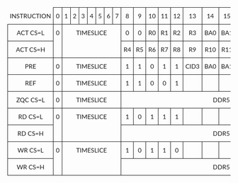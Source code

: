 <style type="text/css">
.tg  {border-collapse:collapse;border-spacing:0;width:100%;}
.tg td{border:.05rem solid var(--md-typeset-table-color);border-style:solid;border-width:1px;font-family:Lato; font-size:14px;
  overflow:hidden;padding:10px 5px;word-break:normal;}
.tg th{border:.05rem solid var(--md-typeset-table-color);border-style:solid;border-width:1px;font-family:Lato; font-size:14px;
  font-weight:normal;overflow:hidden;padding:10px 5px;word-break:normal;}
.tg .tg-cly1{text-align:left;vertical-align:middle}
.tg .tg-baqh{text-align:center;vertical-align:top}
.tg .tg-xwyw{border:.05rem solid var(--md-typeset-table-color);text-align:center;vertical-align:middle}
.tg .tg-nrix{text-align:center;vertical-align:middle}
</style>
<table class="tg"><thead>
  <tr>
    <th class="tg-xwyw"><span style="font-weight:normal">INSTRUCTION</span></th>
    <th class="tg-nrix"><span style="font-weight:normal">0</span></th>
    <th class="tg-nrix"><span style="font-weight:normal">1</span></th>
    <th class="tg-nrix"><span style="font-weight:normal">2</span></th>
    <th class="tg-nrix"><span style="font-weight:normal">3</span></th>
    <th class="tg-nrix"><span style="font-weight:normal">4</span></th>
    <th class="tg-nrix"><span style="font-weight:normal">5</span></th>
    <th class="tg-nrix"><span style="font-weight:normal">6</span></th>
    <th class="tg-nrix"><span style="font-weight:normal">7</span></th>
    <th class="tg-nrix"><span style="font-weight:normal">8</span></th>
    <th class="tg-nrix"><span style="font-weight:normal">9</span></th>
    <th class="tg-nrix"><span style="font-weight:normal">10</span></th>
    <th class="tg-nrix"><span style="font-weight:normal">11</span></th>
    <th class="tg-nrix"><span style="font-weight:normal">12</span></th>
    <th class="tg-nrix"><span style="font-weight:normal">13</span></th>
    <th class="tg-nrix"><span style="font-weight:normal">14</span></th>
    <th class="tg-nrix"><span style="font-weight:normal">15</span></th>
    <th class="tg-nrix"><span style="font-weight:normal">16</span></th>
    <th class="tg-nrix"><span style="font-weight:normal">17</span></th>
    <th class="tg-nrix"><span style="font-weight:normal">18</span></th>
    <th class="tg-nrix"><span style="font-weight:normal">19</span></th>
    <th class="tg-nrix"><span style="font-weight:normal">20</span></th>
    <th class="tg-nrix"><span style="font-weight:normal">21</span></th>
    <th class="tg-nrix"><span style="font-weight:normal">22</span></th>
    <th class="tg-nrix"><span style="font-weight:normal">23</span></th>
    <th class="tg-nrix"><span style="font-weight:normal">24</span></th>
    <th class="tg-nrix"><span style="font-weight:normal">25</span></th>
    <th class="tg-nrix"><span style="font-weight:normal">26</span></th>
    <th class="tg-nrix"><span style="font-weight:normal">27</span></th>
    <th class="tg-nrix"><span style="font-weight:normal">28</span></th>
    <th class="tg-nrix"><span style="font-weight:normal">29</span></th>
    <th class="tg-nrix"><span style="font-weight:normal">30</span></th>
    <th class="tg-nrix"><span style="font-weight:normal">31</span></th>
  </tr>
</thead>
<tbody>
  <tr>
    <td class="tg-nrix"><span style="font-weight:normal">ACT CS=L</span></td>
    <td class="tg-baqh" rowspan="2">0</td>
    <td class="tg-baqh" colspan="7" rowspan="2">TIMESLICE</td>
    <td class="tg-nrix"><span style="font-weight:normal">0</span></td>
    <td class="tg-nrix"><span style="font-weight:normal">0</span></td>
    <td class="tg-nrix"><span style="font-weight:normal">R0</span></td>
    <td class="tg-nrix"><span style="font-weight:normal">R1</span></td>
    <td class="tg-nrix"><span style="font-weight:normal">R2</span></td>
    <td class="tg-nrix"><span style="font-weight:normal">R3</span></td>
    <td class="tg-nrix"><span style="font-weight:normal">BA0</span></td>
    <td class="tg-nrix"><span style="font-weight:normal">BA1</span></td>
    <td class="tg-nrix"><span style="font-weight:normal">BG0</span></td>
    <td class="tg-nrix"><span style="font-weight:normal">BG1</span></td>
    <td class="tg-nrix"><span style="font-weight:normal">BG2</span></td>
    <td class="tg-nrix"><span style="font-weight:normal">CID0</span></td>
    <td class="tg-nrix"><span style="font-weight:normal">CID1</span></td>
    <td class="tg-nrix"><span style="font-weight:normal">CID2</span></td>
    <td class="tg-nrix"><span style="font-weight:normal">X</span></td>
    <td class="tg-nrix"><span style="font-weight:normal">X</span></td>
    <td class="tg-nrix"><span style="font-weight:normal">X</span></td>
    <td class="tg-nrix"><span style="font-weight:normal">X</span></td>
    <td class="tg-nrix"><span style="font-weight:normal">X</span></td>
    <td class="tg-nrix"><span style="font-weight:normal">X</span></td>
    <td class="tg-nrix"><span style="font-weight:normal">X</span></td>
    <td class="tg-nrix"><span style="font-weight:normal">X</span></td>
    <td class="tg-nrix"><span style="font-weight:normal">X</span></td>
    <td class="tg-nrix"><span style="font-weight:normal">X</span></td>
  </tr>
  <tr>
    <td class="tg-nrix"><span style="font-weight:normal">ACT CS=H</span></td>
    <td class="tg-nrix"><span style="font-weight:normal">R4</span></td>
    <td class="tg-nrix"><span style="font-weight:normal">R5</span></td>
    <td class="tg-nrix"><span style="font-weight:normal">R6</span></td>
    <td class="tg-nrix"><span style="font-weight:normal">R7</span></td>
    <td class="tg-nrix"><span style="font-weight:normal">R8</span></td>
    <td class="tg-nrix"><span style="font-weight:normal">R9</span></td>
    <td class="tg-nrix"><span style="font-weight:normal">R10</span></td>
    <td class="tg-nrix"><span style="font-weight:normal">R11</span></td>
    <td class="tg-nrix"><span style="font-weight:normal">R12</span></td>
    <td class="tg-nrix"><span style="font-weight:normal">R13</span></td>
    <td class="tg-nrix"><span style="font-weight:normal">R14</span></td>
    <td class="tg-nrix"><span style="font-weight:normal">R15</span></td>
    <td class="tg-nrix"><span style="font-weight:normal">R16</span></td>
    <td class="tg-nrix"><span style="font-weight:normal">CID3/R17</span></td>
    <td class="tg-nrix"><span style="font-weight:normal">X</span></td>
    <td class="tg-nrix"><span style="font-weight:normal">X</span></td>
    <td class="tg-nrix"><span style="font-weight:normal">X</span></td>
    <td class="tg-nrix"><span style="font-weight:normal">X</span></td>
    <td class="tg-nrix"><span style="font-weight:normal">X</span></td>
    <td class="tg-nrix"><span style="font-weight:normal">X</span></td>
    <td class="tg-nrix"><span style="font-weight:normal">X</span></td>
    <td class="tg-nrix"><span style="font-weight:normal">X</span></td>
    <td class="tg-nrix"><span style="font-weight:normal">X</span></td>
    <td class="tg-nrix"><span style="font-weight:normal">X</span></td>
  </tr>
  <tr>
    <td class="tg-nrix"><span style="font-weight:normal">PRE</span></td>
    <td class="tg-nrix"><span style="font-weight:normal">0</span></td>
    <td class="tg-nrix" colspan="7"><span style="font-weight:normal">TIMESLICE</span></td>
    <td class="tg-nrix"><span style="font-weight:normal">1</span></td>
    <td class="tg-nrix"><span style="font-weight:normal">1</span></td>
    <td class="tg-nrix"><span style="font-weight:normal">0</span></td>
    <td class="tg-nrix"><span style="font-weight:normal">1</span></td>
    <td class="tg-nrix"><span style="font-weight:normal">1</span></td>
    <td class="tg-nrix"><span style="font-weight:normal">CID3</span></td>
    <td class="tg-nrix"><span style="font-weight:normal">BA0</span></td>
    <td class="tg-nrix"><span style="font-weight:normal">BA1</span></td>
    <td class="tg-nrix"><span style="font-weight:normal">BG0</span></td>
    <td class="tg-nrix"><span style="font-weight:normal">BG1</span></td>
    <td class="tg-nrix"><span style="font-weight:normal">BG2</span></td>
    <td class="tg-nrix"><span style="font-weight:normal">CID0</span></td>
    <td class="tg-nrix"><span style="font-weight:normal">CID1</span></td>
    <td class="tg-nrix"><span style="font-weight:normal">CID2</span></td>
    <td class="tg-nrix"><span style="font-weight:normal">X</span></td>
    <td class="tg-nrix"><span style="font-weight:normal">X</span></td>
    <td class="tg-nrix"><span style="font-weight:normal">X</span></td>
    <td class="tg-nrix"><span style="font-weight:normal">X</span></td>
    <td class="tg-nrix"><span style="font-weight:normal">X</span></td>
    <td class="tg-nrix"><span style="font-weight:normal">X</span></td>
    <td class="tg-nrix"><span style="font-weight:normal">X</span></td>
    <td class="tg-nrix"><span style="font-weight:normal">X</span></td>
    <td class="tg-nrix"><span style="font-weight:normal">X</span></td>
    <td class="tg-nrix"><span style="font-weight:normal">X</span></td>
  </tr>
  <tr>
    <td class="tg-nrix"><span style="font-weight:normal">REF</span></td>
    <td class="tg-nrix"><span style="font-weight:normal">0</span></td>
    <td class="tg-nrix" colspan="7"><span style="font-weight:normal">TIMESLICE</span></td>
    <td class="tg-nrix"><span style="font-weight:normal">1</span></td>
    <td class="tg-nrix"><span style="font-weight:normal">1</span></td>
    <td class="tg-nrix"><span style="font-weight:normal">0</span></td>
    <td class="tg-nrix"><span style="font-weight:normal">0</span></td>
    <td class="tg-nrix"><span style="font-weight:normal">1</span></td>
    <td class="tg-cly1"></td>
    <td class="tg-cly1"></td>
    <td class="tg-cly1"></td>
    <td class="tg-cly1"></td>
    <td class="tg-cly1"></td>
    <td class="tg-cly1"></td>
    <td class="tg-cly1"></td>
    <td class="tg-cly1"></td>
    <td class="tg-cly1"></td>
    <td class="tg-nrix"><span style="font-weight:normal">X</span></td>
    <td class="tg-nrix"><span style="font-weight:normal">X</span></td>
    <td class="tg-nrix"><span style="font-weight:normal">X</span></td>
    <td class="tg-nrix"><span style="font-weight:normal">X</span></td>
    <td class="tg-nrix"><span style="font-weight:normal">X</span></td>
    <td class="tg-nrix"><span style="font-weight:normal">X</span></td>
    <td class="tg-nrix"><span style="font-weight:normal">X</span></td>
    <td class="tg-nrix"><span style="font-weight:normal">X</span></td>
    <td class="tg-nrix"><span style="font-weight:normal">X</span></td>
    <td class="tg-nrix"><span style="font-weight:normal">X</span></td>
  </tr>
  <tr>
    <td class="tg-nrix"><span style="font-weight:normal">ZQC CS=L</span></td>
    <td class="tg-nrix"><span style="font-weight:normal">0</span></td>
    <td class="tg-nrix" colspan="7"><span style="font-weight:normal">TIMESLICE</span></td>
    <td class="tg-nrix" colspan="14"><span style="font-weight:normal">DDR5 COMMAND</span></td>
    <td class="tg-nrix"><span style="font-weight:normal">X</span></td>
    <td class="tg-nrix"><span style="font-weight:normal">X</span></td>
    <td class="tg-nrix"><span style="font-weight:normal">X</span></td>
    <td class="tg-nrix"><span style="font-weight:normal">X</span></td>
    <td class="tg-nrix"><span style="font-weight:normal">X</span></td>
    <td class="tg-nrix"><span style="font-weight:normal">X</span></td>
    <td class="tg-nrix"><span style="font-weight:normal">X</span></td>
    <td class="tg-nrix"><span style="font-weight:normal">X</span></td>
    <td class="tg-nrix"><span style="font-weight:normal">X</span></td>
    <td class="tg-nrix"><span style="font-weight:normal">X</span></td>
  </tr>
  <tr>
    <td class="tg-nrix"><span style="font-weight:normal">RD CS=L</span></td>
    <td class="tg-baqh" rowspan="2">0</td>
    <td class="tg-baqh" colspan="7" rowspan="2">TIMESLICE</td>
    <td class="tg-nrix"><span style="font-weight:normal">1</span></td>
    <td class="tg-nrix"><span style="font-weight:normal">0</span></td>
    <td class="tg-nrix"><span style="font-weight:normal">1</span></td>
    <td class="tg-nrix"><span style="font-weight:normal">1</span></td>
    <td class="tg-nrix"><span style="font-weight:normal">1</span></td>
    <td class="tg-cly1"></td>
    <td class="tg-cly1"></td>
    <td class="tg-cly1"></td>
    <td class="tg-cly1"></td>
    <td class="tg-cly1"></td>
    <td class="tg-cly1"></td>
    <td class="tg-cly1"></td>
    <td class="tg-cly1"></td>
    <td class="tg-cly1"></td>
    <td class="tg-nrix"><span style="font-weight:normal">X</span></td>
    <td class="tg-nrix"><span style="font-weight:normal">X</span></td>
    <td class="tg-nrix"><span style="font-weight:normal">X</span></td>
    <td class="tg-nrix"><span style="font-weight:normal">X</span></td>
    <td class="tg-nrix"><span style="font-weight:normal">X</span></td>
    <td class="tg-nrix"><span style="font-weight:normal">X</span></td>
    <td class="tg-nrix"><span style="font-weight:normal">X</span></td>
    <td class="tg-nrix"><span style="font-weight:normal">X</span></td>
    <td class="tg-nrix"><span style="font-weight:normal">X</span></td>
    <td class="tg-nrix"><span style="font-weight:normal">X</span></td>
  </tr>
  <tr>
    <td class="tg-nrix"><span style="font-weight:normal">RD CS=H</span></td>
    <td class="tg-nrix" colspan="14"><span style="font-weight:normal">DDR5 COMMAND</span></td>
    <td class="tg-nrix"><span style="font-weight:normal">X</span></td>
    <td class="tg-nrix"><span style="font-weight:normal">X</span></td>
    <td class="tg-nrix"><span style="font-weight:normal">X</span></td>
    <td class="tg-nrix"><span style="font-weight:normal">X</span></td>
    <td class="tg-nrix"><span style="font-weight:normal">X</span></td>
    <td class="tg-nrix"><span style="font-weight:normal">X</span></td>
    <td class="tg-nrix"><span style="font-weight:normal">X</span></td>
    <td class="tg-nrix"><span style="font-weight:normal">X</span></td>
    <td class="tg-nrix"><span style="font-weight:normal">X</span></td>
    <td class="tg-nrix"><span style="font-weight:normal">X</span></td>
  </tr>
  <tr>
    <td class="tg-nrix"><span style="font-weight:normal">WR CS=L</span></td>
    <td class="tg-baqh" rowspan="2">0</td>
    <td class="tg-baqh" colspan="7" rowspan="2">TIMESLICE</td>
    <td class="tg-nrix"><span style="font-weight:normal">1</span></td>
    <td class="tg-nrix"><span style="font-weight:normal">0</span></td>
    <td class="tg-nrix"><span style="font-weight:normal">1</span></td>
    <td class="tg-nrix"><span style="font-weight:normal">1</span></td>
    <td class="tg-nrix"><span style="font-weight:normal">0</span></td>
    <td class="tg-cly1"></td>
    <td class="tg-cly1"></td>
    <td class="tg-cly1"></td>
    <td class="tg-cly1"></td>
    <td class="tg-cly1"></td>
    <td class="tg-cly1"></td>
    <td class="tg-cly1"></td>
    <td class="tg-cly1"></td>
    <td class="tg-cly1"></td>
    <td class="tg-nrix"><span style="font-weight:normal">X</span></td>
    <td class="tg-nrix"><span style="font-weight:normal">X</span></td>
    <td class="tg-nrix"><span style="font-weight:normal">X</span></td>
    <td class="tg-nrix"><span style="font-weight:normal">X</span></td>
    <td class="tg-nrix"><span style="font-weight:normal">X</span></td>
    <td class="tg-nrix"><span style="font-weight:normal">X</span></td>
    <td class="tg-nrix"><span style="font-weight:normal">X</span></td>
    <td class="tg-nrix"><span style="font-weight:normal">X</span></td>
    <td class="tg-nrix"><span style="font-weight:normal">X</span></td>
    <td class="tg-nrix"><span style="font-weight:normal">X</span></td>
  </tr>
  <tr>
    <td class="tg-nrix"><span style="font-weight:normal">WR CS=H</span></td>
    <td class="tg-nrix" colspan="14"><span style="font-weight:normal">DDR5 COMMAND</span></td>
    <td class="tg-nrix"><span style="font-weight:normal">X</span></td>
    <td class="tg-nrix"><span style="font-weight:normal">X</span></td>
    <td class="tg-nrix"><span style="font-weight:normal">X</span></td>
    <td class="tg-nrix"><span style="font-weight:normal">X</span></td>
    <td class="tg-nrix"><span style="font-weight:normal">X</span></td>
    <td class="tg-nrix"><span style="font-weight:normal">X</span></td>
    <td class="tg-nrix"><span style="font-weight:normal">X</span></td>
    <td class="tg-nrix"><span style="font-weight:normal">X</span></td>
    <td class="tg-nrix"><span style="font-weight:normal">X</span></td>
    <td class="tg-nrix"><span style="font-weight:normal">X</span></td>
  </tr>
</tbody></table>